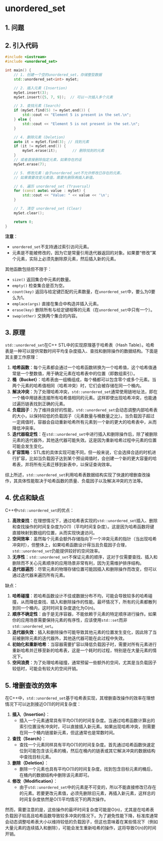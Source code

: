 # unordered_set

## 1. 问题

## 2. 引入代码

```c++
#include <iostream>
#include <unordered_set>

int main() {
    // 1. 创建一个空的unordered_set，存储整型数据
    std::unordered_set<int> mySet;

    // 2. 插入元素 (Insertion)
    mySet.insert(3);
    mySet.insert({5, 7, 9});  // 可以一次插入多个元素

    // 3. 查找元素 (Search)
    if (mySet.find(5) != mySet.end()) {
        std::cout << "Element 5 is present in the set.\n";
    } else {
        std::cout << "Element 5 is not present in the set.\n";
    }

    // 4. 删除元素 (Deletion)
    auto it = mySet.find(3); // 找到元素
    if (it != mySet.end()) {
        mySet.erase(it);       // 删除找到的元素
    }
    // 或者直接删除指定元素，如果存在的话
    mySet.erase(7);

    // 5. 修改元素：由于unordered_set不允许修改已存在的元素，
    // 如果需要改变元素值，需要先删除再插入新值。

    // 6. 遍历 unordered_set (Traversal)
    for (const auto& value : mySet) {
        std::cout << "Value: " << value << '\n';
    }

    // 7. 清空 unordered_set (Clear)
    mySet.clear();

    return 0;
}
```

**注意**：

- `unordered_set`不支持通过索引访问元素。
- 元素是不能被修改的，因为它是常量引用迭代器返回的对象。如果要“修改”某个元素，实际上必须先删除原元素，然后插入新的元素。

其他函数包括但不限于：

- `size()` 返回集合中元素的数量。
- `empty()` 检查集合是否为空。
- `count(key)` 返回与给定键匹配的元素数量，在`unordered_set`中，要么为0要么为1。
- `emplace(args)` 直接在集合中构造并插入元素。
- `erase(key)` 删除所有与给定键相等的元素（在`unordered_set`中只有一个）。
- `swap(other)` 交换两个集合的内容。

## 3. 原理

`std::unordered_set`在C++ STL中的实现原理基于哈希表（Hash Table）。哈希表是一种可以提供常数时间平均复杂度插入、查找和删除操作的数据结构。下面是其主要工作原理：

1. **哈希函数**：每个元素都会通过一个哈希函数转换为一个哈希值，这个哈希值通常是一个整数值，用于确定元素在哈希表中的位置（即数组索引）。
2. **桶（Bucket）**：哈希表由一组桶组成，每个桶都可以包含零个或多个元素。当两个元素的哈希值相同（哈希冲突）时，它们会被存储在同一个桶内。
3. **解决冲突**：为了处理哈希冲突，`std::unordered_set`通常使用链地址法，即在一个桶中用链表连接所有哈希值相同的元素。这样即使出现哈希冲突，也能通过遍历链表找到正确的元素。
4. **负载因子**：为了维持良好的性能，`std::unordered_set`会动态调整内部哈希表的大小，以保持较低的负载因子（元素数量与桶数量之比）。当负载因子超过一定阈值时，容器会自动重新哈希所有元素到一个新的更大的哈希表中，从而降低冲突率。
5. **迭代器稳定性**：在`std::unordered_set`中进行插入和删除操作后，除了被删除元素的迭代器外，其他迭代器可能失效。这是因为重新哈希过程中元素的位置可能会发生变化。
6. **扩容策略**：STL库的具体实现可能不同，但一般来说，它会选择合适的时机进行扩容，比如当负载因子达到某个预设阈值时，会创建一个新的更大容量的哈希表，并将所有元素迁移到新表中，以保证查询效率。

综上所述，`std::unordered_set`利用哈希表数据结构实现了快速的增删查改操作，其具体性能取决于哈希函数的质量、负载因子以及解决冲突的方法等。

## 4. 优点和缺点

C++中`std::unordered_set`的优点：

1. **高效查找**：在理想情况下，通过哈希表实现的`std::unordered_set`插入、删除和查找操作的时间复杂度为O(1)（平均时间复杂度）。这是因为哈希函数将键直接映射到数组的位置，从而实现快速访问。
2. **空间效率**：虽然每个元素会额外存储指向下一个冲突元素的指针（当出现哈希冲突时），但整体上，如果哈希函数设计得当且负载因子合理，`std::unordered_set`仍能提供较好的空间效率。
3. **无序性**：`std::unordered_set`不保证元素的顺序，这对于仅需要查找、插入和删除而不关心元素顺序的应用场景非常有利，因为无需维护排序结构。
4. **迭代器遍历**：尽管元素的物理存储位置可能因插入和删除操作而改变，但可以通过迭代器来遍历所有元素。

缺点：

1. **哈希碰撞**：若哈希函数设计不佳或数据分布不均，可能会导致较多的哈希碰撞，从而降低查找、插入和删除操作的性能。最坏情况下，所有的元素都散列到同一个桶内，这时时间复杂度退化为O(n)。
2. **顺序不确定性**：由于是无序容器，不能依赖于元素的特定顺序进行操作。如果你的应用场景需要保持元素的有序性，应该使用`std::set`而非`std::unordered_set`。
3. **迭代器失效**：插入和删除操作可能导致其他元素的位置发生变化，因此除了当前被删除元素的迭代器外，其他迭代器可能在此过程中失效。
4. **初始化和重新哈希**：当容器需要扩容以降低负载因子时，需要对所有元素进行重新哈希并迁移至新的哈希表，这是一个耗时的过程，特别是在大量元素的情况下。
5. **空间浪费**：为了处理哈希碰撞，通常预留一些额外的空间，尤其是当负载因子较低时，可能会有较大的空间开销。

## 5. 增删查改的效率

在C++中，`std::unordered_set`基于哈希表实现，其增删查改操作的效率在理想情况下可以达到接近O(1)的时间复杂度：

1. **插入（Insertion）**：
   - 插入一个元素通常具有平均O(1)的时间复杂度。当通过哈希函数计算出的索引位置没有冲突时，可以直接插入新元素。如果出现哈希冲突，则需要在同一个桶内链接新元素，但这通常也是常数时间。
2. **查找（Search）**：
   - 查找一个元素同样具有平均O(1)的时间复杂度。首先通过哈希函数快速定位到可能包含该元素的桶，然后在桶内的链表或其它解决冲突的数据结构中查找目标元素。
3. **删除（Deletion）**：
   - 删除一个元素也具有平均O(1)的时间复杂度。找到包含目标元素的桶后，在桶内的数据结构中删除该元素即可。
4. **修改（Modification）**：
   - 由于`std::unordered_set`中的元素是不可变的，所以不能直接修改已存在的元素。若要更改元素值，必须先删除旧元素，再插入新元素，这样总的时间复杂度依然是O(1)平均情况下的两次操作。

然而，需要注意的是，这些操作的最坏时间复杂度可能是O(n)，尤其是在哈希表负载因子较高且哈希函数导致较多冲突的情况下。为了避免性能下降，标准库通常会动态调整哈希表大小以维持较低的负载因子，但这也意味着在某些情况下（例如大量元素的连续插入和删除），可能会发生重新哈希的操作，这将导致O(n)的时间开销。

